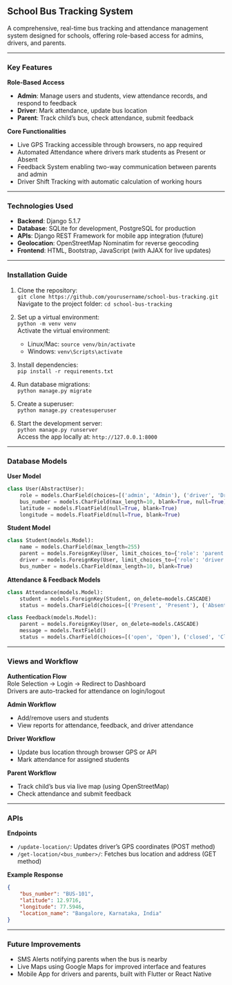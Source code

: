
## School Bus Tracking System

A comprehensive, real-time bus tracking and attendance management system designed for schools, offering role-based access for admins, drivers, and parents.

---

### Key Features

**Role-Based Access**  
- **Admin**: Manage users and students, view attendance records, and respond to feedback  
- **Driver**: Mark attendance, update bus location  
- **Parent**: Track child’s bus, check attendance, submit feedback  

**Core Functionalities**  
- Live GPS Tracking accessible through browsers, no app required  
- Automated Attendance where drivers mark students as Present or Absent  
- Feedback System enabling two-way communication between parents and admin  
- Driver Shift Tracking with automatic calculation of working hours  

---

### Technologies Used

- **Backend**: Django 5.1.7  
- **Database**: SQLite for development, PostgreSQL for production  
- **APIs**: Django REST Framework for mobile app integration (future)  
- **Geolocation**: OpenStreetMap Nominatim for reverse geocoding  
- **Frontend**: HTML, Bootstrap, JavaScript (with AJAX for live updates)  

---

### Installation Guide

1. Clone the repository:  
   `git clone https://github.com/yourusername/school-bus-tracking.git`  
   Navigate to the project folder: `cd school-bus-tracking`

2. Set up a virtual environment:  
   `python -m venv venv`  
   Activate the virtual environment:  
   - Linux/Mac: `source venv/bin/activate`  
   - Windows: `venv\Scripts\activate`  

3. Install dependencies:  
   `pip install -r requirements.txt`

4. Run database migrations:  
   `python manage.py migrate`

5. Create a superuser:  
   `python manage.py createsuperuser`

6. Start the development server:  
   `python manage.py runserver`  
   Access the app locally at: `http://127.0.0.1:8000`  

---

### Database Models

**User Model**  
```python
class User(AbstractUser):
    role = models.CharField(choices=[('admin', 'Admin'), ('driver', 'Driver'), ('parent', 'Parent')])
    bus_number = models.CharField(max_length=10, blank=True, null=True)
    latitude = models.FloatField(null=True, blank=True)
    longitude = models.FloatField(null=True, blank=True)
```

**Student Model**  
```python
class Student(models.Model):
    name = models.CharField(max_length=255)
    parent = models.ForeignKey(User, limit_choices_to={'role': 'parent'})
    driver = models.ForeignKey(User, limit_choices_to={'role': 'driver'}, null=True)
    bus_number = models.CharField(max_length=10, blank=True)
```

**Attendance & Feedback Models**  
```python
class Attendance(models.Model):
    student = models.ForeignKey(Student, on_delete=models.CASCADE)
    status = models.CharField(choices=[('Present', 'Present'), ('Absent', 'Absent')])

class Feedback(models.Model):
    parent = models.ForeignKey(User, on_delete=models.CASCADE)
    message = models.TextField()
    status = models.CharField(choices=[('open', 'Open'), ('closed', 'Closed')], default='open')
```

---

### Views and Workflow

**Authentication Flow**  
Role Selection → Login → Redirect to Dashboard  
Drivers are auto-tracked for attendance on login/logout  

**Admin Workflow**  
- Add/remove users and students  
- View reports for attendance, feedback, and driver attendance 

**Driver Workflow**  
- Update bus location through browser GPS or API  
- Mark attendance for assigned students  

**Parent Workflow**  
- Track child’s bus via live map (using OpenStreetMap)  
- Check attendance and submit feedback  

---

### APIs

**Endpoints**  
- `/update-location/`: Updates driver’s GPS coordinates (POST method)  
- `/get-location/<bus_number>/`: Fetches bus location and address (GET method)  

**Example Response**  
```json
{
    "bus_number": "BUS-101",
    "latitude": 12.9716,
    "longitude": 77.5946,
    "location_name": "Bangalore, Karnataka, India"
}
```

---

### Future Improvements

- SMS Alerts notifying parents when the bus is nearby  
- Live Maps using Google Maps for improved interface and features  
- Mobile App for drivers and parents, built with Flutter or React Native  

